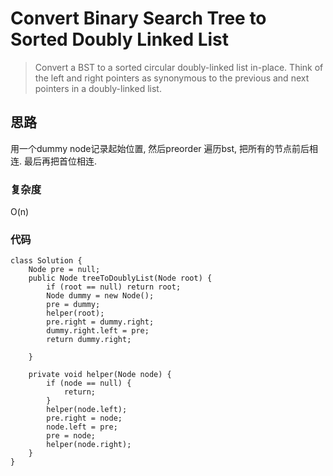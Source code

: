 # Convert Binary Search Tree to Sorted Doubly Linked List
> Convert a BST to a sorted circular doubly-linked list in-place. Think of the left and right pointers as synonymous to the previous and next pointers in a doubly-linked list.


## 思路
用一个dummy node记录起始位置, 然后preorder 遍历bst, 把所有的节点前后相连.
最后再把首位相连.
### 复杂度
O(n)
### 代码
```
class Solution {
    Node pre = null;
    public Node treeToDoublyList(Node root) {
        if (root == null) return root;
        Node dummy = new Node();
        pre = dummy;
        helper(root);
        pre.right = dummy.right;
        dummy.right.left = pre;
        return dummy.right;
        
    }
    
    private void helper(Node node) {
        if (node == null) {
            return;
        }
        helper(node.left);
        pre.right = node;
        node.left = pre;
        pre = node;
        helper(node.right);
    }
}
```